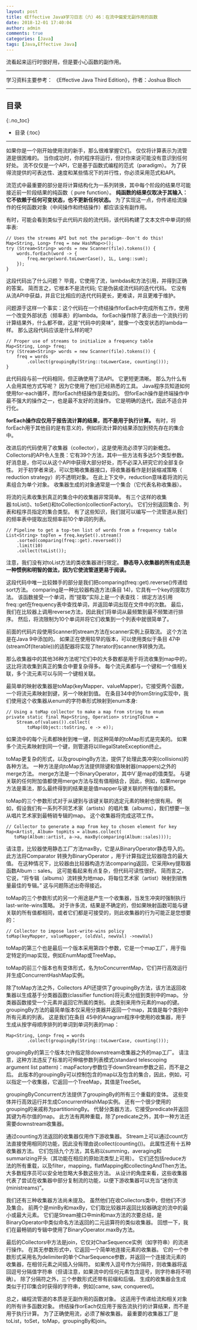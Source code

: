 ```yaml
---
layout: post
title: 《Effective Java》学习日志（六）46：在流中偏爱无副作用的函数
date: 2018-12-01 17:40:04
author: admin
comments: true
categories: [Java]
tags: [Java,Effective Java]
---
```


流看起来运行时很好用，但是要小心函数的副作用。

<!-- more -->

---

学习资料主要参考： 《Effective Java Third Edition》，作者：Joshua Bloch

---

## 目录
{:.no_toc}

* 目录
{:toc}

---

如果你是一个刚开始使用流的新手，那么很难掌握它们。
仅仅将计算表示为流管道是很困难的。
当你成功时，你的程序将运行，但对你来说可能没有意识到任何好处。
流不仅仅是一个API，它是基于函数式编程的范式（paradigm）。
为了获得流提供的可表达性、速度和某些情况下的并行性，你必须采用范式和API。

流范式中最重要的部分是将计算结构化为一系列转换，其中每个阶段的结果尽可能接近前一阶段结果的纯函数（ pure function）。 
**纯函数的结果仅取决于其输入：它不依赖于任何可变状态，也不更新任何状态。** 
为了实现这一点，你传递给流操作的任何函数对象（中间操作和终结操作）都应该没有副作用。

有时，可能会看到类似于此代码片段的流代码，该代码构建了文本文件中单词的频率表:

    // Uses the streams API but not the paradigm--Don't do this!
    Map<String, Long> freq = new HashMap<>();
    try (Stream<String> words = new Scanner(file).tokens()) {
        words.forEach(word -> {
            freq.merge(word.toLowerCase(), 1L, Long::sum);
        });
    }
    
这段代码出了什么问题？ 
毕竟，它使用了流，lambdas和方法引用，并得到正确的答案。 
简而言之，它根本不是流代码; 它是伪装成流代码的迭代代码。 
它没有从流API中获益，并且它比相应的迭代代码更长，更难读，并且更难于维护。 

问题源于这样一个事实：这个代码在一个终结操作forEach中完成所有工作，使用一个改变外部状态（频率表）的lambda。
forEach操作除了表示由一个流执行的计算结果外，什么都不做，这是“代码中的臭味”，就像一个改变状态的lambda一样。
那么这段代码应该是什么样的呢?

    // Proper use of streams to initialize a frequency table
    Map<String, Long> freq;
    try (Stream<String> words = new Scanner(file).tokens()) {
        freq = words
            .collect(groupingBy(String::toLowerCase, counting()));
    }
    
此代码段与前一代码相同，但正确使用了流API。 
它更短更清晰。 
那么为什么有人会用其他方式写呢？ 因为它使用了他们已经熟悉的工具。 
Java程序员知道如何使用for-each循环，而forEach终结操作是类似的。 
但forEach操作是终端操作中最不强大的操作之一，也是最不友好的流操作。 
它是明确的迭代，因此不适合并行化。 

**forEach操作应仅用于报告流计算的结果，而不是用于执行计算。**
有时，将forEach用于其他目的是有意义的，例如将流计算的结果添加到预先存在的集合中。

改进后的代码使用了收集器（collector），这是使用流必须学习的新概念。
Collectors的API令人生畏：它有39个方法，其中一些方法有多达5个类型参数。
好消息是，你可以从这个API中获得大部分好处，而不必深入研究它的全部复杂性。
对于初学者来说，可以忽略收集器接口，将收集器看作是封装缩减策略（ reduction strategy）的不透明对象。
在此上下文中，reduction意味着将流的元素组合为单个对象。 
收集器生成的对象通常是一个集合（它代表名称收集器）。

将流的元素收集到真正的集合中的收集器非常简单。
有三个这样的收集器:toList()、toSet()和toCollection(collectionFactory)。
它们分别返回集合、列表和程序员指定的集合类型。
有了这些知识，我们就可以编写一个流管道从我们的频率表中提取出现频率前10个单词的列表。

    // Pipeline to get a top-ten list of words from a frequency table
    List<String> topTen = freq.keySet().stream()
        .sorted(comparing(freq::get).reversed())
        .limit(10)
        .collect(toList());

注意，我们没有对toList方法的类收集器进行限定。
**静态导入收集器的所有成员是一种惯例和明智的做法，因为它使流管道更易于阅读。**

这段代码中唯一比较棘手的部分是我们把comparing(freq::get).reverse()传递给sort方法。
comparing是一种比较器构造方法(条目 14)，它具有一个key的提取方法。
该函数接受一个单词，而“提取”实际上是一个表查找：
绑定方法引用freq::get在frequency表中查找单词，并返回单词出现在文件中的次数。
最后，我们在比较器上调用reverse方法，因此我们将单词从最频繁到最不频繁进行排序。
然后，将流限制为10个单词并将它们收集到一个列表中就很简单了。

前面的代码片段使用Scanner的stream方法在scanner实例上获取流。
这个方法是在Java 9中添加的。
如果正在使用较早的版本，可以使用类似于条目 47中(streamOf(Iterable<E>))的适配器将实现了Iterator的scanner序转换为流。

那么收集器中的其他36种方法呢?它们中的大多数都是用于将流收集到map中的，这比将流收集到真正的集合中要复杂得多。
每个流元素都与一个键和一个值相关联，多个流元素可以与同一个键相关联。

最简单的映射收集器是toMap(keyMapper、valueMapper)，它接受两个函数，一个将流元素映射到键，另一个映射到值。
在条目34中的fromString实现中，我们使用这个收集器从enum的字符串形式映射到enum本身:

    // Using a toMap collector to make a map from string to enum
    private static final Map<String, Operation> stringToEnum =
        Stream.of(values()).collect(
            toMap(Object::toString, e -> e));

如果流中的每个元素都映射到唯一键，则这种简单的toMap形式是完美的。 
如果多个流元素映射到同一个键，则管道将以IllegalStateException终止。

toMap更复杂的形式，以及groupingBy方法，提供了处理此类冲突(collisions)的各种方法。
一种方法是向toMap方法提供除键和值映射器(mappers)之外的merge方法。
merge方法是一个BinaryOperator，其中V`是map的值类型。
与键关联的任何附加值都使用merge方法与现有值相结合，因此，例如，如果merge方法是乘法，那么最终得到的结果是是值mapper与键关联的所有值的乘积。

toMap的三个参数形式对于从键到与该键关联的选定元素的映射也很有用。
例如，假设我们有一系列不同艺术家（artists）的唱片集（albums），我们想要一张从唱片艺术家到最畅销专辑的map。
这个收集器将完成这项工作。

    // Collector to generate a map from key to chosen element for key
    Map<Artist, Album> topHits = albums.collect(
       toMap(Album::artist, a->a, maxBy(comparing(Album::sales))));

请注意，比较器使用静态工厂方法maxBy，它是从BinaryOperator静态导入的。 
此方法将Comparator <T>转换为BinaryOperator <T>，用于计算指定比较器隐含的最大值。 
在这种情况下，比较器由比较器构造方法comparing返回，它采用key提取器函数Album :: sales。 
这可能看起来有点复杂，但代码可读性很好。 
简而言之，它说，“将专辑（albums）流转换为地map，将每位艺术家（artist）映射到销售量最佳的专辑。”
这与问题陈述出奇得接近。

toMap的三个参数形式的另一个用途是产生一个收集器，当发生冲突时强制执行last-write-wins策略。 
对于许多流，结果是不确定的，但如果映射函数可能与键关联的所有值都相同，或者它们都是可接受的，则此收集器的行为可能正是您想要的：

    // Collector to impose last-write-wins policy
    toMap(keyMapper, valueMapper, (oldVal, newVal) ->newVal)

toMap的第三个也是最后一个版本采用第四个参数，它是一个map工厂，用于指定特定的map实现，例如EnumMap或TreeMap。

toMap的前三个版本也有变体形式，名为toConcurrentMap，它们并行高效运行并生成ConcurrentHashMap实例。

除了toMap方法之外，Collectors API还提供了groupingBy方法，该方法返回收集器以生成基于分类器函数(classifier function)将元素分组到类别中的map。 
分类器函数接受一个元素并返回它所属的类别。 
此类别来用作元素的map的键。 
groupingBy方法的最简单版本仅采用分类器并返回一个map，其值是每个类别中所有元素的列表。 
这是我们在条目 45中的Anagram程序中使用的收集器，用于生成从按字母顺序排列的单词到单词列表的map：

    Map<String, Long> freq = words
            .collect(groupingBy(String::toLowerCase, counting()));

groupingBy的第三个版本允许指定除downstream收集器之外的map工厂。 
请注意，这种方法违反了标准的可伸缩参数列表模式(standard telescoping argument list pattern)：mapFactory参数位于downStream参数之前，而不是之后。 
此版本的groupingBy可以控制包含的map以及包含的集合，因此，例如，可以指定一个收集器，它返回一个TreeMap，其值是TreeSet。

groupingByConcurrent方法提供了groupingBy的所有三个重载的变体。 
这些变体并行高效运行并生成ConcurrentHashMap实例。 
还有一个很少使用的grouping的亲戚称为partitioningBy。 
代替分类器方法，它接受predicate并返回其键为布尔值的map。 
此方法有两种重载，除了predicate之外，其中一种方法还需要downstream收集器。

通过counting方法返回的收集器仅用作下游收集器。 
Stream上可以通过count方法直接使用相同的功能，因此没有理由说collect(counting())。 
此属性还有十五种收集器方法。 
它们包括九个方法，其名称以summing，averaging和summarizing开头（其功能在相应的原始流类型上可用）。 
它们还包括reduce方法的所有重载，以及filter，mapping，flatMapping和collectingAndThen方法。 
大多数程序员可以安全地忽略大多数这些方法。 
从设计的角度来看，这些收集器代表了尝试在收集器中部分复制流的功能，以便下游收集器可以充当“迷你流(ministreams)”。

我们还有三种收集器方法尚未提及。 
虽然他们在收Collectors类中，但他们不涉及集合。 
前两个是minBy和maxBy，它们取比较器并返回比较器确定的流中的最小或最大元素。 
它们是Stream接口中min和max方法的次要总结，是BinaryOperator中类似命名方法返回的二元运算符的类似收集器。 
回想一下，我们在最畅销的专辑中使用了BinaryOperator.maxBy方法。

最后的Collectors中方法是join，它仅对CharSequence实例（如字符串）的流进行操作。 
在其无参数形式中，它返回一个简单地连接元素的收集器。 
它的一个参数形式采用名为delimiter的单个CharSequence参数，并返回一个连接流元素的收集器，在相邻元素之间插入分隔符。 
如果传入逗号作为分隔符，则收集器将返回逗号分隔值字符串（但请注意，如果流中的任何元素包含逗号，则字符串将不明确）。 
除了分隔符之外，三个参数形式还带有前缀和后缀。 
生成的收集器会生成类似于打印集合时获得的字符串，例如[came, saw, conquered]。

总之，编程流管道的本质是无副作用的函数对象。 
这适用于传递给流和相关对象的所有许多函数对象。 
终结操作orEach仅应用于报告流执行的计算结果，而不是用于执行计算。 
为了正确使用流，必须了解收集器。 
最重要的收集器工厂是toList，toSet，toMap，groupingBy和join。